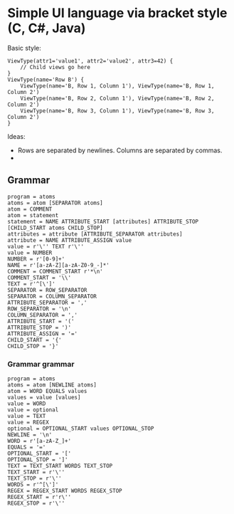 # Simple UI language via bracket style (C, C#, Java)

Basic style:

    ViewType(attr1='value1', attr2='value2', attr3=42) {
        // Child views go here
    }
    ViewType(name='Row B') {
        ViewType(name='B, Row 1, Column 1'), ViewType(name='B, Row 1, Column 2')
        ViewType(name='B, Row 2, Column 1'), ViewType(name='B, Row 2, Column 2')
        ViewType(name='B, Row 3, Column 1'), ViewType(name='B, Row 3, Column 2')
    }
    

Ideas:
- Rows are separated by newlines. Columns are separated by commas.
- 

## Grammar

    program = atoms
    atoms = atom [SEPARATOR atoms]
    atom = COMMENT
    atom = statement
    statement = NAME ATTRIBUTE_START [attributes] ATTRIBUTE_STOP [CHILD_START atoms CHILD_STOP]
    attributes = attribute [ATTRIBUTE_SEPARATOR attributes]
    attribute = NAME ATTRIBUTE_ASSIGN value
    value = r'\'' TEXT r'\''
    value = NUMBER
    NUMBER = r'[0-9]+'
    NAME = r'[a-zA-Z][a-zA-Z0-9_-]*'
    COMMENT = COMMENT_START r'*\n'
    COMMENT_START = '\\'
    TEXT = r'^[\']'
    SEPARATOR = ROW_SEPARATOR
    SEPARATOR = COLUMN_SEPARATOR
    ATTRIBUTE_SEPARATOR = ','
    ROW_SEPARATOR = '\n'
    COLUMN_SEPARATOR = ','
    ATTRIBUTE_START = '('
    ATTRIBUTE_STOP = ')'
    ATTRIBUTE_ASSIGN = '='
    CHILD_START = '{'
    CHILD_STOP = '}'

### Grammar grammar

    program = atoms
    atoms = atom [NEWLINE atoms]
    atom = WORD EQUALS values
    values = value [values]
    value = WORD
    value = optional
    value = TEXT
    value = REGEX
    optional = OPTIONAL_START values OPTIONAL_STOP
    NEWLINE = '\n'
    WORD = r'[a-zA-Z_]+'
    EQUALS = '='
    OPTIONAL_START = '['
    OPTIONAL_STOP = ']'
    TEXT = TEXT_START WORDS TEXT_STOP
    TEXT_START = r'\''
    TEXT_STOP = r'\''
    WORDS = r'^[\']'
    REGEX = REGEX_START WORDS REGEX_STOP
    REGEX_START = r'r\''
    REGEX_STOP = r'\''

